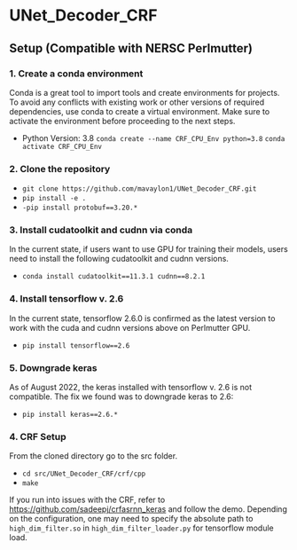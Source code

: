 # UNet_Decoder_CRF

## Setup (Compatible with NERSC Perlmutter)
### 1. Create a conda environment 
Conda is a great tool to import tools and create environments for projects. To avoid any conflicts with existing work or other versions of required dependencies, use conda to create a virtual environment. Make sure to activate the environment before proceeding to the next steps.
- Python Version: 3.8 
`conda create --name CRF_CPU_Env python=3.8`
`conda activate CRF_CPU_Env`

### 2. Clone the repository
- `git clone https://github.com/mavaylon1/UNet_Decoder_CRF.git`
- `pip install -e .`
- `-pip install protobuf==3.20.*`

### 3. Install cudatoolkit and cudnn via conda 
In the current state, if users want to use GPU for training their models, users need to install the following cudatoolkit and cudnn versions.
- `conda install cudatoolkit==11.3.1 cudnn==8.2.1` 

### 4. Install tensorflow v. 2.6
In the current state, tensorflow 2.6.0 is confirmed as the latest version to work with the cuda and cudnn versions above on Perlmutter GPU.
- `pip install tensorflow==2.6`

### 5. Downgrade keras
As of August 2022, the keras installed with tensorflow v. 2.6 is not compatible. The fix we found was to downgrade keras to 2.6:
- `pip install keras==2.6.*`

### 4. CRF Setup
From the cloned directory go to the src folder. 
- `cd src/UNet_Decoder_CRF/crf/cpp`
- `make`

If you run into issues with the CRF, refer to https://github.com/sadeepj/crfasrnn_keras and follow the demo.
Depending on the configuration, one may need to specify the absolute path to `high_dim_filter.so` in `high_dim_filter_loader.py` for tensorflow module load.

